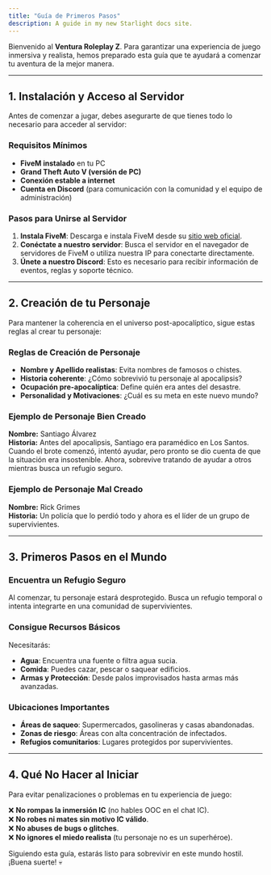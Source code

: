 ```yaml
---
title: "Guía de Primeros Pasos"
description: A guide in my new Starlight docs site.
---
```


Bienvenido al **Ventura Roleplay Z**. Para garantizar una experiencia de juego inmersiva y realista, hemos preparado esta guía que te ayudará a comenzar tu aventura de la mejor manera.

---

## **1. Instalación y Acceso al Servidor**

Antes de comenzar a jugar, debes asegurarte de que tienes todo lo necesario para acceder al servidor:

### **Requisitos Mínimos**
- **FiveM instalado** en tu PC
- **Grand Theft Auto V (versión de PC)**
- **Conexión estable a internet**
- **Cuenta en Discord** (para comunicación con la comunidad y el equipo de administración)

### **Pasos para Unirse al Servidor**
1. **Instala FiveM**: Descarga e instala FiveM desde su [sitio web oficial](https://fivem.net//).
2. **Conéctate a nuestro servidor**: Busca el servidor en el navegador de servidores de FiveM o utiliza nuestra IP para conectarte directamente.
3. **Únete a nuestro Discord**: Esto es necesario para recibir información de eventos, reglas y soporte técnico.

---

## **2. Creación de tu Personaje**

Para mantener la coherencia en el universo post-apocalíptico, sigue estas reglas al crear tu personaje:

### **Reglas de Creación de Personaje**
- **Nombre y Apellido realistas**: Evita nombres de famosos o chistes.
- **Historia coherente**: ¿Cómo sobrevivió tu personaje al apocalipsis?
- **Ocupación pre-apocalíptica**: Define quién era antes del desastre.
- **Personalidad y Motivaciones**: ¿Cuál es su meta en este nuevo mundo?

### **Ejemplo de Personaje Bien Creado**
**Nombre:** Santiago Álvarez  
**Historia:** Antes del apocalipsis, Santiago era paramédico en Los Santos. Cuando el brote comenzó, intentó ayudar, pero pronto se dio cuenta de que la situación era insostenible. Ahora, sobrevive tratando de ayudar a otros mientras busca un refugio seguro.

### **Ejemplo de Personaje Mal Creado**
**Nombre:** Rick Grimes  
**Historia:** Un policía que lo perdió todo y ahora es el líder de un grupo de supervivientes.

---

## **3. Primeros Pasos en el Mundo**

### **Encuentra un Refugio Seguro**
Al comenzar, tu personaje estará desprotegido. Busca un refugio temporal o intenta integrarte en una comunidad de supervivientes.

### **Consigue Recursos Básicos**
Necesitarás:
- **Agua**: Encuentra una fuente o filtra agua sucia.
- **Comida**: Puedes cazar, pescar o saquear edificios.
- **Armas y Protección**: Desde palos improvisados hasta armas más avanzadas.

### **Ubicaciones Importantes**
- **Áreas de saqueo**: Supermercados, gasolineras y casas abandonadas.
- **Zonas de riesgo**: Áreas con alta concentración de infectados.
- **Refugios comunitarios**: Lugares protegidos por supervivientes.

---

## **4. Qué No Hacer al Iniciar**
Para evitar penalizaciones o problemas en tu experiencia de juego:

❌ **No rompas la inmersión IC** (no hables OOC en el chat IC).  
❌ **No robes ni mates sin motivo IC válido**.  
❌ **No abuses de bugs o glitches**.  
❌ **No ignores el miedo realista** (tu personaje no es un superhéroe).  

Siguiendo esta guía, estarás listo para sobrevivir en este mundo hostil. ¡Buena suerte! 💀

